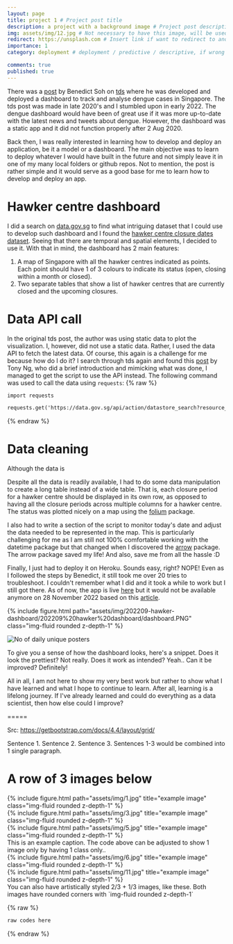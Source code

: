 ```yaml
---
layout: page
title: project 1 # Project post title
description: a project with a background image # Project post description
img: assets/img/12.jpg # Not necessary to have this image, will be used as thumbnail
redirect: https://unsplash.com # Insert link if want to redirect to another website, else ignore/remove this.
importance: 1
category: deployment # deployment / predictive / descriptive, if wrong category, the post won't be posted

comments: true
published: true
---
```


There was a [post](https://towardsdatascience.com/creating-a-web-application-to-analyse-dengue-cases-1be4a708a533) by Benedict Soh on [tds](https://towardsdatascience.com/) where he was developed and deployed a dashboard to track and analyse dengue cases in Singapore. The tds post was made in late 2020's and I stumbled upon in early 2022. The dengue dashboard would have been of great use if it was more up-to-date with the latest news and tweets about dengue. However, the dashboard was a static app and it did not function properly after 2 Aug 2020.

Back then, I was really interested in learning how to develop and deploy an application, be it a model or a dashboard. The main objective was to learn to deploy whatever I would have built in the future and not simply leave it in one of my many local folders or github repos. Not to mention, the post is rather simple and it would serve as a good base for me to learn how to develop and deploy an app.


# Hawker centre dashboard
I did a search on [data.gov.sg](https://data.gov.sg/) to find what intriguing dataset that I could use to develop such dashboard and I found the [hawker centre closure dates dataset](https://data.gov.sg/dataset/dates-of-hawker-centres-closure). Seeing that there are temporal and spatial elements, I decided to use it. With that in mind, the dashboard has 2 main features:

1. A map of Singapore with all the hawker centres indicated as points. Each point should have 1 of 3 colours to indicate its status (open, closing within a month or closed).
1. Two separate tables that show a list of hawker centres that are currently closed and the upcoming closures.

# Data API call
In the original tds post, the author was using static data to plot the visualization. I, however, did not use a static data. Rather, I used the data API to fetch the latest data. Of course, this again is a challenge for me because how do I do it? I search through tds again and found this [post](https://towardsdatascience.com/exploring-data-gov-sg-api-725e344048dc) by Tony Ng, who did a brief introduction and mimicking what was done, I managed to get the script to use the API instead. The following command was used to call the data using `requests`:
{% raw %}
```html
import requests

requests.get('https://data.gov.sg/api/action/datastore_search?resource_id=b80cb643-a732-480d-86b5-e03957bc82aa&limit=200').json()
```
{% endraw %}

# Data cleaning
Although the data is

Despite all the data is readily available, I had to do some data manipulation to create a long table instead of a wide table. That is, each closure period for a hawker centre should be displayed in its own row, as opposed to having all the closure periods across multiple columns for a hawker centre. The status was plotted nicely on a map using the [folium](http://python-visualization.github.io/folium/) package.

I also had to write a section of the script to monitor today's date and adjust the data needed to be represented in the map. This is particularly challenging for me as I am still not 100% comfortable working with the datetime package but that changed when I discovered the [arrow](https://arrow.readthedocs.io/en/latest/) package. The arrow package saved my life! And also, save me from all the hassle :D

Finally, I just had to deploy it on Heroku. Sounds easy, right? NOPE! Even as I followed the steps by Benedict, it still took me over 20 tries to troubleshoot. I couldn't remember what I did and it took a while to work but I still got there. As of now, the app is live [here](https://hawker-centre-db.herokuapp.com/) but it would not be available anymore on 28 November 2022 based on this [article](https://techcrunch.com/2022/08/25/heroku-announces-plans-to-eliminate-free-plans-blaming-fraud-and-abuse/).

<div class="row mt-3">
    <div class="col-sm mt-3 mt-md-0">
        {% include figure.html path="assets/img/202209-hawker-dashboard/202209%20hawker%20dashboard/dashboard.PNG" class="img-fluid rounded z-depth-1" %}
    </div>
</div>

![No of daily unique posters](https://raw.githubusercontent.com/brandonyongys/brandonyongys.github.io/master/img/202209%20hawker%20dashboard/dashboard.PNG)

To give you a sense of how the dashboard looks, here's a snippet. Does it look the prettiest? Not really. Does it work as intended? Yeah.. Can it be improved? Definitely!

All in all, I am not here to show my very best work but rather to show what I have learned and what I hope to continue to learn. After all, learning is a lifelong journey. If I've already learned and could do everything as a data scientist, then how else could I improve?

=====


Src: https://getbootstrap.com/docs/4.4/layout/grid/

Sentence 1.
Sentence 2.
Sentence 3.
Sentences 1-3 would be combined into 1 single paragraph.

# A row of 3 images below
<div class="row">
    <div class="col-sm mt-3 mt-md-0">
        {% include figure.html path="assets/img/1.jpg" title="example image" class="img-fluid rounded z-depth-1" %}
    </div>
    <div class="col-sm mt-3 mt-md-0">
        {% include figure.html path="assets/img/3.jpg" title="example image" class="img-fluid rounded z-depth-1" %}
    </div>
    <div class="col-sm mt-3 mt-md-0">
        {% include figure.html path="assets/img/5.jpg" title="example image" class="img-fluid rounded z-depth-1" %}
    </div>
</div>
<div class="caption">
    This is an example caption. The code above can be adjusted to show 1 image only by having 1 class only..
</div>

<div class="row justify-content-sm-center">
    <div class="col-sm-8 mt-3 mt-md-0">
        {% include figure.html path="assets/img/6.jpg" title="example image" class="img-fluid rounded z-depth-1" %}
    </div>
    <div class="col-sm-4 mt-3 mt-md-0">
        {% include figure.html path="assets/img/11.jpg" title="example image" class="img-fluid rounded z-depth-1" %}
    </div>
</div>
<div class="caption">
    You can also have artistically styled 2/3 + 1/3 images, like these.
    Both images have rounded corners with `img-fluid rounded z-depth-1`
</div>

{% raw %}
```html
raw codes here
```
{% endraw %}